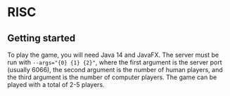 # RISC

## Getting started

To play the game, you will need Java 14 and JavaFX. The server must be run with `--args="{0} {1} {2}"`, where the first argument is the server port (usually 6066), the second argument is the number of human players, and the third argument is the number of computer players. The game can be played with a total of 2-5 players.
